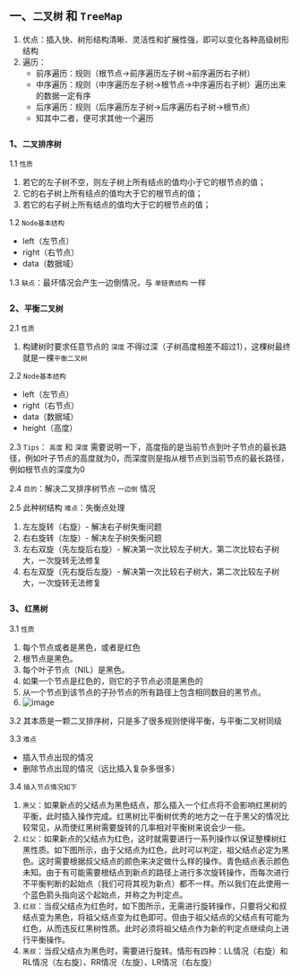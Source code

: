 ## 一、`二叉树` 和 `TreeMap`

1. 优点：插入快、树形结构清晰、灵活性和扩展性强，即可以变化各种高级树形结构
2. 遍历：
    * 前序遍历：规则（根节点->前序遍历左子树->前序遍历右子树）
    * 中序遍历：规则（中序遍历左子树->根节点->中序遍历右子树）遍历出来的数据一定有序
    * 后序遍历：规则（后序遍历左子树->后序遍历右子树->根节点）
    * 知其中二者，便可求其他一个遍历
### 1、`二叉排序树`

1.1 `性质`

1. 若它的左子树不空，则左子树上所有结点的值均小于它的根节点的值；
2. 它的右子树上所有结点的值均大于它的根节点的值；
3. 若它的右子树上所有结点的值均大于它的根节点的值；

1.2 `Node基本结构`

* left（左节点）
* right（右节点）
* data（数据域）

1.3 `缺点`：最坏情况会产生一边倒情况，与 `单链表结构` 一样


### 2、`平衡二叉树`

2.1 `性质`

1. 构建树时要求任意节点的 `深度` 不得过深（子树高度相差不超过1），这棵树最终就是一棵`平衡二叉树`

2.2 `Node基本结构`

* left（左节点）
* right（右节点）
* data（数据域）
* height（高度）

2.3 `Tips`： `高度` 和 `深度` 需要说明一下，高度指的是当前节点到叶子节点的最长路径，例如叶子节点的高度就为0，而深度则是指从根节点到当前节点的最长路径，例如根节点的深度为0

2.4 `目的`：解决二叉排序树节点 `一边倒` 情况

2.5 此种树结构 `难点`：失衡点处理

1. 左左旋转（右旋）- 解决右子树失衡问题
2. 右右旋转（左旋）- 解决左子树失衡问题
3. 左右双旋（先左旋后右旋）- 解决第一次比较左子树大，第二次比较右子树大，一次旋转无法修复
4. 右左双旋（先右旋后左旋）- 解决第一次比较右子树大，第二次比较左子树大，一次旋转无法修复

### 3、`红黑树`

3.1 `性质`

1. 每个节点或者是黑色，或者是红色
2. 根节点是黑色。
3. 每个叶子节点（NIL）是黑色。
4. 如果一个节点是红色的，则它的子节点必须是黑色的
5. 从一个节点到该节点的子孙节点的所有路径上包含相同数目的黑节点。
6. ![image](https://ss0.baidu.com/6ONWsjip0QIZ8tyhnq/it/u=2367683841,405774276&fm=170&s=01B6E83285A6E4A146D908E200005032&w=640&h=308&img.JPEG)

3.2 其本质是一颗二叉排序树，只是多了很多规则使得平衡，与平衡二叉树同级

3.3 `难点`

* 插入节点出现的情况 
* 删除节点出现的情况（远比插入复杂多很多）

3.4 `插入节点情况如下`

1. `黑父`：如果新点的父结点为黑色结点，那么插入一个红点将不会影响红黑树的平衡，此时插入操作完成。红黑树比平衡树优秀的地方之一在于黑父的情况比较常见，从而使红黑树需要旋转的几率相对平衡树来说会少一些。
2. `红父`：如果新点的父结点为红色，这时就需要进行一系列操作以保证整棵树红黑性质。如下图所示，由于父结点为红色，此时可以判定，祖父结点必定为黑色。这时需要根据叔父结点的颜色来决定做什么样的操作。青色结点表示颜色未知。由于有可能需要根结点到新点的路径上进行多次旋转操作，而每次进行不平衡判断的起始点（我们可将其视为新点）都不一样。所以我们在此使用一个蓝色箭头指向这个起始点，并称之为判定点。
3. `红叔`：当叔父结点为红色时，如下图所示，无需进行旋转操作，只要将父和叔结点变为黑色，将祖父结点变为红色即可。但由于祖父结点的父结点有可能为红色，从而违反红黑树性质。此时必须将祖父结点作为新的判定点继续向上进行平衡操作。
4. `黑叔`：当叔父结点为黑色时，需要进行旋转。情形有四种：LL情况（右旋）和RL情况（左右旋）、RR情况（左旋）、LR情况（右左旋）
